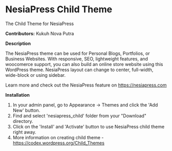# NesiaPress Child Theme
The Child Theme for NesiaPress

**Contributors:** Kukuh Nova Putra

**Description**

The NesiaPress theme can be used for Personal Blogs, Portfolios, or Business Websites. With responsive, SEO, lightweight features, and woocomerce support, you can also build an online store website using this WordPress theme. NesiaPress layout can change to center, full-width, wide-block or using sidebar.

Learn more and check out the NesiaPress feature on https://nesiapress.com

**Installation**

1. In your admin panel, go to Appearance -> Themes and click the 'Add New' button.
2. Find and select 'nesiapress_child' folder from your "Download" directory.
3. Click on the 'Install' and 'Activate' button to use NesiaPress child theme right away.
4. More information on creating child theme - https://codex.wordpress.org/Child_Themes
